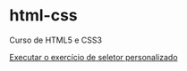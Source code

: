 # html-css
 Curso de HTML5 e CSS3

<a href="https://camposjayme.github.io/html-css/M2/C15%20A2/seletor01.html">Executar o exercício de seletor personalizado</a>
